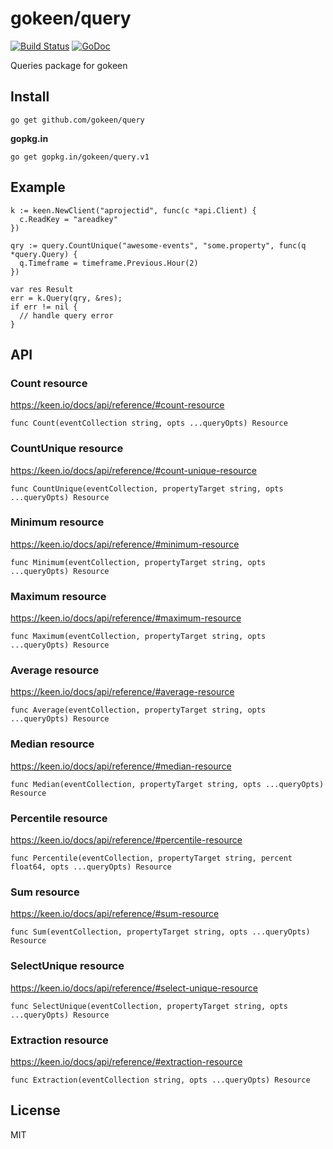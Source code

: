 # gokeen/query

[![Build Status](https://travis-ci.org/gokeen/query.svg?branch=master)][ci]
[![GoDoc](https://godoc.org/gopkg.in/gokeen/query.v1?status.svg)][gd]

  [ci]: https://travis-ci.org/gokeen/query
  [gd]: http://godoc.org/gopkg.in/gokeen/query.v1

Queries package for gokeen

## Install

    go get github.com/gokeen/query

__gopkg.in__

    go get gopkg.in/gokeen/query.v1

## Example

    k := keen.NewClient("aprojectid", func(c *api.Client) {
      c.ReadKey = "areadkey"
    })

    qry := query.CountUnique("awesome-events", "some.property", func(q *query.Query) {
      q.Timeframe = timeframe.Previous.Hour(2)
    })

    var res Result
    err = k.Query(qry, &res);
    if err != nil {
      // handle query error
    }

## API

### Count resource

https://keen.io/docs/api/reference/#count-resource

    func Count(eventCollection string, opts ...queryOpts) Resource

### CountUnique resource

https://keen.io/docs/api/reference/#count-unique-resource

    func CountUnique(eventCollection, propertyTarget string, opts ...queryOpts) Resource

### Minimum resource

https://keen.io/docs/api/reference/#minimum-resource

    func Minimum(eventCollection, propertyTarget string, opts ...queryOpts) Resource

### Maximum resource

https://keen.io/docs/api/reference/#maximum-resource

    func Maximum(eventCollection, propertyTarget string, opts ...queryOpts) Resource

### Average resource

https://keen.io/docs/api/reference/#average-resource

    func Average(eventCollection, propertyTarget string, opts ...queryOpts) Resource

### Median resource

https://keen.io/docs/api/reference/#median-resource

    func Median(eventCollection, propertyTarget string, opts ...queryOpts) Resource

### Percentile resource

https://keen.io/docs/api/reference/#percentile-resource

    func Percentile(eventCollection, propertyTarget string, percent float64, opts ...queryOpts) Resource

### Sum resource

https://keen.io/docs/api/reference/#sum-resource

    func Sum(eventCollection, propertyTarget string, opts ...queryOpts) Resource

### SelectUnique resource

https://keen.io/docs/api/reference/#select-unique-resource

    func SelectUnique(eventCollection, propertyTarget string, opts ...queryOpts) Resource

### Extraction resource

https://keen.io/docs/api/reference/#extraction-resource

    func Extraction(eventCollection string, opts ...queryOpts) Resource

## License

MIT

